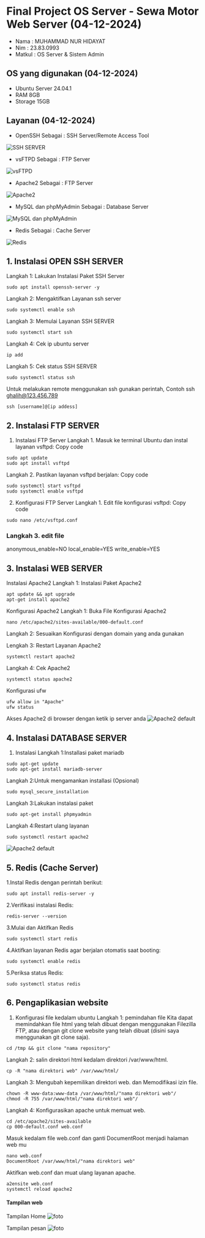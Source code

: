 # Final Project OS Server - Sewa Motor Web Server (04-12-2024)

- Nama : MUHAMMAD NUR HIDAYAT 
- Nim : 23.83.0993
- Matkul : OS Server & Sistem Admin

## OS yang digunakan (04-12-2024)
- Ubuntu Server 24.04.1
- RAM 8GB
- Storage 15GB

## Layanan (04-12-2024)
- OpenSSH 
Sebagai : SSH Server/Remote Access Tool

![SSH SERVER](ssh.png)

- vsFTPD
Sebagai : FTP Server

![vsFTPD](ftp.png)

- Apache2
Sebagai : FTP Server

![Apache2](apache2.png)

- MySQL dan phpMyAdmin
Sebagai : Database Server

![MySQL dan phpMyAdmin](mysql.png)

- Redis
Sebagai : Cache Server

![Redis](redis.png)

## 1. Instalasi OPEN SSH SERVER
Langkah 1: Lakukan Instalasi Paket SSH Server 
``` 
sudo apt install openssh-server -y 
```
Langkah 2: Mengaktifkan Layanan ssh server
```
sudo systemctl enable ssh
```
Langkah 3: Memulai Layanan SSH SERVER
```
sudo systemctl start ssh
```
Langkah 4: Cek ip ubuntu server
```
ip add
```
Langkah 5: Cek status SSH SERVER
```
sudo systemctl status ssh
```
Untuk melakukan remote menggunakan ssh gunakan perintah, Contoh ssh ghalih@123.456.789
```
ssh [username]@[ip addess]
```

## 2. Instalasi FTP SERVER
1. Instalasi FTP Server
Langkah 1. Masuk ke terminal Ubuntu dan instal layanan vsftpd:
Copy code
```
sudo apt update
sudo apt install vsftpd
```
Langkah 2. Pastikan layanan vsftpd berjalan:
Copy code
```
sudo systemctl start vsftpd
sudo systemctl enable vsftpd
```
2. Konfigurasi FTP Server
Langkah 1. Edit file konfigurasi vsftpd:
Copy code
```
sudo nano /etc/vsftpd.conf
```

### Langkah 3. edit file
anonymous_enable=NO
local_enable=YES
write_enable=YES

## 3. Instalasi WEB SERVER
Instalasi Apache2
Langkah 1: Instalasi Paket Apache2
```
apt update && apt upgrade
apt-get install apache2
```

Konfigurasi Apache2
Langkah 1: Buka File Konfigurasi Apache2
```
nano /etc/apache2/sites-available/000-default.conf
```

Langkah 2: Sesuaikan Konfigurasi dengan domain yang anda gunakan

Lengkah 3: Restart Layanan Apache2
```
systemctl restart apache2
```

Langkah 4: Cek Apache2
```
systemctl status apache2
```

Konfigurasi ufw
```
ufw allow in "Apache"
ufw status
```
Akses Apache2 di browser dengan ketik ip server anda 
![Apache2 default](default.png)

## 4. Instalasi DATABASE SERVER
1. Instalasi
Langkah 1:Installasi paket mariadb
```
sudo apt-get update
sudo apt-get install mariadb-server
```
Langkah 2:Untuk mengamankan installasi (Opsional)
```
sudo mysql_secure_installation
```

Langkah 3:Lakukan instalasi paket
```
sudo apt-get install phpmyadmin
```

Langkah 4:Restart ulang layanan
```
sudo systemctl restart apache2
```
![Apache2 default](defaultphp.png)

## 5. Redis (Cache Server)
1.Instal Redis dengan perintah berikut:
```
sudo apt install redis-server -y
```
2.Verifikasi instalasi Redis:
```
redis-server --version
```
3.Mulai dan Aktifkan Redis
```
sudo systemctl start redis
```
4.Aktifkan layanan Redis agar berjalan otomatis saat booting:
```
sudo systemctl enable redis
```
5.Periksa status Redis:
```
sudo systemctl status redis
```

## 6. Pengaplikasian website
1. Konfigurasi file kedalam ubuntu
Langkah 1: pemindahan file Kita dapat memindahkan file html yang telah dibuat dengan menggunakan Filezilla FTP, atau dengan git clone website yang telah dibuat (disini saya menggunakan git clone saja).
```
cd /tmp && git clone "nama repository"
```
Langkah 2: salin direktori html kedalam direktori /var/www/html.
```
cp -R "nama direktori web" /var/www/html/
```
Langkah 3: Mengubah kepemilikan direktori web. dan Memodifikasi izin file.
```
chown -R www-data:www-data /var/www/html/"nama direktori web"/
chmod -R 755 /var/www/html/"nama direktori web"/
```
Langkah 4: Konfigurasikan apache untuk memuat web.
```
cd /etc/apache2/sites-available
cp 000-default.conf web.conf
```
Masuk kedalam file web.conf dan ganti DocumentRoot menjadi halaman web mu
```
nano web.conf
DocumentRoot /var/www/html/"nama direktori web"
```
Aktifkan web.conf dan muat ulang layanan apache.
```
a2ensite web.conf
systemctl reload apache2
```
#### Tampilan web
Tampilan Home
![foto](mbuh.png)

Tampilan pesan 
![foto](mbuh.png)
